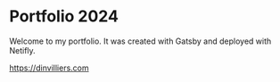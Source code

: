 # Portfolio 2024

<p>
  Welcome to my portfolio. It was created with Gatsby and deployed with Netifly.  

  https://dinvilliers.com
</p>
